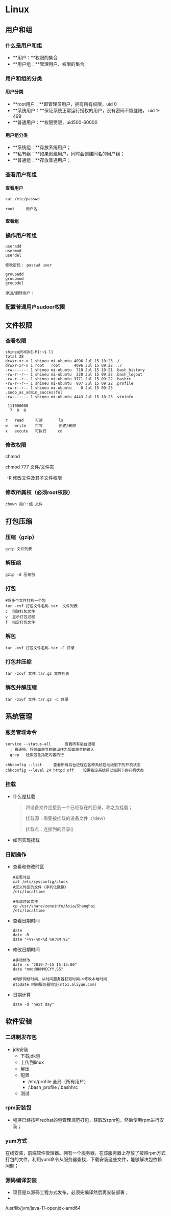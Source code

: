 

# Linux

## 用户和组

### 什么是用户和组

- **用户：**权限的集合
- **用户组：**管理用户、权限的集合



### 用户和组的分类

#### 用户分类

- **root用户：**即管理员用户，拥有所有权限，uid 0
- **系统用户：**保证系统正常运行授权的用户，没有密码不能登陆， uid 1-499
- **普通用户：**权限受限，uid500-60000

#### 用户组分类

- **系统组：**存放系统用户；
- **私有组：**如果创建用户，同时会创建同名的用户组；
- **普通组：**存放普通用户；



### 查看用户和组

#### 查看用户

```shell
cat /etc/passwd

root     用户名

```

#### 查看组







### 操作用户和组

```shell
useradd
usermod
userdel

修改密码： passwd user

groupadd
groupmod
groupdel

添加/删除用户：

```



### 配置普通用户sudoer权限





## 文件权限

### 查看权限

```shell
shineu@SHINE-MI:~$ ll
total 28
drwxr-xr-x 1 shineu mi-ubuntu 4096 Jul 15 10:23 ./
drwxr-xr-x 1 root   root      4096 Jul 15 09:22 ../
-rw------- 1 shineu mi-ubuntu  718 Jul 15 10:21 .bash_history
-rw-r--r-- 1 shineu mi-ubuntu  220 Jul 15 09:22 .bash_logout
-rw-r--r-- 1 shineu mi-ubuntu 3771 Jul 15 09:22 .bashrc
-rw-r--r-- 1 shineu mi-ubuntu  807 Jul 15 09:22 .profile
-rw-r--r-- 1 shineu mi-ubuntu    0 Jul 15 09:23 .sudo_as_admin_successful
-rw------- 1 shineu mi-ubuntu 4443 Jul 15 10:23 .viminfo

 111000000
  7  0  0
  
r   read     可读       ls
w   write    可写       创建/删除
x   excute   可执行     cd
```



### 修改权限

chmod

chmod 777 文件/文件夹

​             -R 修改文件及其子文件权限



### 修改所属权（必须root权限）

```shell
chown 用户:组 文件
```



## 打包压缩

### 压缩（gzip）

```shell
gzip 文件列表
```

### 解压缩

```shell
gzip -d 压缩包
```

### 打包

```shell
#将多个文件打到一个包
tar -cvf 打包文件名称.tar  文件列表
c  创建打包文件
v  显示打包过程
f  指定打包文件
```

### 解包

```shell
tar -xvf 打包文件名称.tar -C 目录
```

### 打包并压缩

```shell
tar -zcvf 文件.tar.gz 文件列表
```

### 解包并解压缩

```shell
tar -zxvf 文件.tar.gz -C 目录
```



## 系统管理

### 服务管理命令

```shell
service --status-all      查看所有后台进程
  | 管道符，将前面命令的输出作为后面命令的输入
  grep   检索包含指定内容的行
  
chkconfig --list     查看所有后台进程在各种系统启动级别下的开机状态
chkconfig --level 24 httpd off    设置指定系统启动级别下的开机状态
```

### 挂载

- 什么是挂载

  > 将设备文件连接到一个已经存在的目录，称之为挂载；
  >
  > 挂载源：需要被挂载的设备文件（/dev/）
  >
  > 挂载点：连接到的目录()

- 如何实现挂载





### 日期操作

- 查看和修改时区

  ```shell
  #查看时区
  cat /etc/sysconfig/clock
  #定义时区的文件（序列化数据）
  /etc/localtime 
  
  #修改时区文件
  cp /usr/share/zoneinfo/Asia/Shanghai 
  /etc/localtime
  ```

- 查看日期时间

  ```shell
  date
  date -R
  date "+%Y-%m-%d %H:%M:%S"
  ```

- 修改日期时间

  ```shell
  #手动修改
  date -s "2019-7-15 15:15:00"
  date "mmddHHMMCCYY.SS"
  
  #同步网络时间，从时间服务器获取时间->修改本地时间
  ntpdate 时间服务器地址(ntp1.aliyun.com)
  ```

- 日期计算

  ```shell
  date -d "next day"
  ```

  

## 软件安装

### 二进制发布包

- jdk安装
  - 下载jdk包
  - 上传到linux
  - 解压
  - 配置
    - /etc/profile    全局（所有用户）
    - /.bash_profile   /.bashhrc
  - 测试

### rpm安装包

- 程序已经按照redhat的包管理规范打包，获取改rpm包，然后使用rpm进行安装；

### yum方式

在线安装，前端软件管理器。拥有一个服务器，在该服务器上存放了按照rpm方式打包的文件，利用yum命令从服务器查找，下载安装这些文件，能够解决包依赖问题；

### 源码编译安装

- 项目是以源码工程方式发布，必须先编译然后再安装部署；
- 



/usr/lib/jvm/java-11-openjdk-amd64